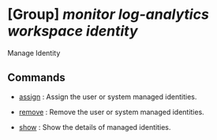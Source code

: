 # [Group] _monitor log-analytics workspace identity_

Manage Identity

## Commands

- [assign](/Commands/monitor/log-analytics/workspace/identity/_assign.md)
: Assign the user or system managed identities.

- [remove](/Commands/monitor/log-analytics/workspace/identity/_remove.md)
: Remove the user or system managed identities.

- [show](/Commands/monitor/log-analytics/workspace/identity/_show.md)
: Show the details of managed identities.

